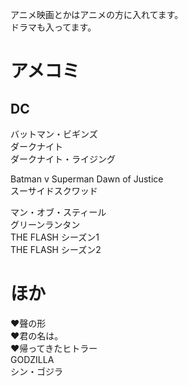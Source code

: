 アニメ映画とかはアニメの方に入れてます。  
ドラマも入ってます。  

# アメコミ
## DC
バットマン・ビギンズ  
ダークナイト  
ダークナイト・ライジング  

Batman v Superman Dawn of Justice  
スーサイドスクワッド  

マン・オブ・スティール  
グリーンランタン  
THE FLASH シーズン1  
THE FLASH シーズン2  

# ほか
♥聲の形  
♥君の名は。  
♥帰ってきたヒトラー  
GODZILLA  
シン・ゴジラ  
